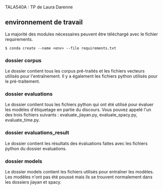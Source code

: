 TALA540A : TP de Laura Darenne

## environnement de travail

La majorité des modules nécessaires peuvent être téléchargé avec le fichier requirements.

```shell 
$ conda create --name <env> --file requirements.txt
```

### dossier corpus

Le dossier contient tous les corpus pré-traités et les fichiers vecteurs utilisés pour l'entraînement. Il y a également les fichiers python utilisés pour le pré-traitement.

### dossier evaluations

Le dossier contient tous les fichiers python qui ont été utilisé pour évaluer les modèles d'étiquetage en partie du discours. Vous pouvez appelé l'un des trois fichiers suivants : evaluate_jiayan.py, evaluate_spacy.py, evaluate_time.py.

### dossier evaluations_result

Le dossier contient les résultats des évaluations faites avec les fichiers python du dossier evaluations.

### dossier models

Le dossier models contient les fichiers utilisés pour entraîner les modèles. Les modèles n'ont pas été poussé mais ils se trouvent normalement dans les dossiers jiayan et spacy.